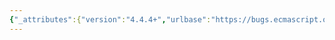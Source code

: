 ```yaml
---
{"_attributes":{"version":"4.4.4+","urlbase":"https://bugs.ecmascript.org/","maintainer":"dherman@mozilla.com"},"bug":{"bug_id":854,"creation_ts":"2012-10-28 00:30:00 -0700","short_desc":"10.5.3: \"SetMutableMinding\"","delta_ts":"2012-11-23 09:45:52 -0800","product":"Draft for 6th Edition","component":"editorial issue","version":"Rev 11: October 26, 2012 Draft","rep_platform":"All","op_sys":"All","bug_status":"RESOLVED","resolution":"FIXED","priority":"Normal","bug_severity":"normal","everconfirmed":true,"reporter":{"uid":"jmdyck","name":"Michael Dyck"},"assigned_to":{"uid":"allen","name":"Allen Wirfs-Brock"},"long_desc":[{"commentid":2249,"comment_count":0,"who":{"uid":"jmdyck","name":"Michael Dyck"},"bug_when":"2012-10-28 00:30:40 -0700","thetext":"In 10.5.3 \"Function Declaration Instantiation\",\nstep 16.c says:\n    Call env's SetMutableMinding concrete method ...\n\nChange \"Minding\" to \"Binding\"."},{"commentid":2272,"comment_count":1,"who":{"uid":"allen","name":"Allen Wirfs-Brock"},"bug_when":"2012-10-29 12:11:46 -0700","thetext":"corrected in rev 12 editor's draft"},{"commentid":2690,"comment_count":2,"who":{"uid":"allen","name":"Allen Wirfs-Brock"},"bug_when":"2012-11-23 09:45:52 -0800","thetext":"corrected in rev 12, Nov. 22, 2012 draft"}]}}
---
```


